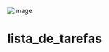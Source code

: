 ![image](https://user-images.githubusercontent.com/85138285/209584705-2203cfde-a78b-46c0-b785-1a024e3a0b7f.png)
# lista_de_tarefas
